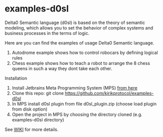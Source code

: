 # examples-d0sl
Delta0 Semantic language (d0sl) is based on the theory of semantic modeling, which allows you to set the behavior of complex systems and business processes in the terms of logic.

Here are you can find the examples of usage Delta0 Semantic language.

1) Autodrome example shows how to control robocars by defining logical rules
2) Chess example shows how to teach a robot to arrange the 8 chess queens in such a way they dont take each other.

Installation
1) Install Jetbrains Meta Programming System (MPS) [from here](https://www.jetbrains.com/mps/)
2) Clone this repo: git clone https://github.com/kirikprotocol/examples-d0sl
3) In MPS install d0sl plugin from file d0sl_plugin.zip (choose load plugin from disk option)
4) Open the project in MPS by choosing the directory cloned (e.g. examples-d0sl directory)

See [WIKI](https://github.com/kirikprotocol/examples-d0sl/wiki) for more details.
